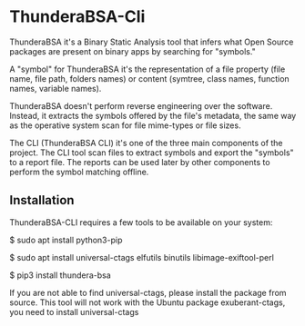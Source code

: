 # ThunderaBSA-Cli

ThunderaBSA it's a Binary Static Analysis tool that infers what Open Source packages are present on binary apps by searching for "symbols."

A "symbol" for ThunderaBSA it's the representation of a file property (file name, file path, folders names) or content (symtree, class names, function names, variable names).

ThunderaBSA doesn't perform reverse engineering over the software. Instead, it extracts the symbols offered by the file's metadata, the same way as the operative system scan for file mime-types or file sizes.

The CLI (ThunderaBSA CLI) it's one of the three main components of the project. The CLI tool scan files to extract symbols and export the "symbols" to a report file. The reports can be used later by other components to perform the symbol matching offline.

## Installation
ThunderaBSA-CLI requires a few tools to be available on your system:

$ sudo apt install python3-pip

$ sudo apt install universal-ctags elfutils binutils libimage-exiftool-perl

$ pip3 install thundera-bsa

If you are not able to find universal-ctags, please install the package from source. This tool will not work with the Ubuntu package exuberant-ctags, you need to install universal-ctags
